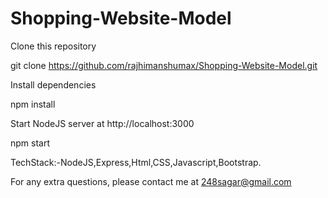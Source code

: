 # Shopping-Website-Model
Clone this repository

git clone https://github.com/rajhimanshumax/Shopping-Website-Model.git

Install dependencies

npm install

Start NodeJS server at http://localhost:3000

npm start

TechStack:-NodeJS,Express,Html,CSS,Javascript,Bootstrap.

For any extra questions, please contact me at 248sagar@gmail.com
